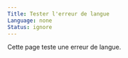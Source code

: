 ```yaml
---
Title: Tester l'erreur de langue
Language: none
Status: ignore
---
```

Cette page teste une erreur de langue.